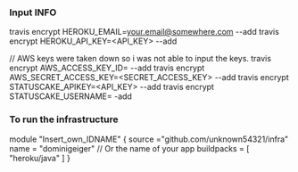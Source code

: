 <h3>Input INFO</h3>

travis encrypt HEROKU_EMAIL=your.email@somewhere.com --add
travis encrypt HEROKU_API_KEY=<API_KEY> --add

// AWS keys were taken down so i was not able to input the keys. 
travis encrypt AWS_ACCESS_KEY_ID=<KEY> --add
travis encrypt AWS_SECRET_ACCESS_KEY=<SECRET_ACCESS_KEY> --add
travis encrypt STATUSCAKE_APIKEY=<API_KEY> --add
travis encrypt STATUSCAKE_USERNAME=<USERNAME> -add

<h3>To run the infrastructure</h3>

module "Insert_own_IDNAME" {
    source ="github.com/unknown54321/infra"
    name = "dominigeiger" // Or the name of your app
    buildpacks = [
        "heroku/java"
    ]
}
